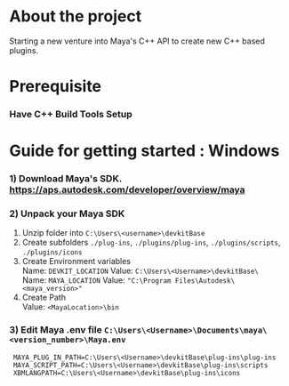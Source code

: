 # About the project
Starting a new venture into Maya's C++ API to create new C++ based plugins.

# Prerequisite
### Have C++ Build Tools Setup

# Guide for getting started : Windows
### 1) Download Maya's SDK. https://aps.autodesk.com/developer/overview/maya
### 2) Unpack your Maya SDK
1) Unzip folder into `C:\Users\<username>\devkitBase`
2) Create subfolders `./plug-ins`, `./plugins/plug-ins`, `./plugins/scripts`, `./plugins/icons`
3) Create Environment variables  
Name: `DEVKIT_LOCATION` Value: `C:\Users\<Username>\devkitBase\`  
Name: `MAYA_LOCATION` Value: `"C:\Program Files\Autodesk\<maya_version>"`
4) Create Path  
Value: `<MayaLocation>\bin`
### 3) Edit Maya .env file `C:\Users\<Username>\Documents\maya\<version_number>\Maya.env`
```
 MAYA_PLUG_IN_PATH=C:\Users\<Username>\devkitBase\plug-ins\plug-ins
 MAYA_SCRIPT_PATH=C:\Users\<Username>\devkitBase\plug-ins\scripts
 XBMLANGPATH=C:\Users\<Username>\devkitBase\plug-ins\icons
 ```

